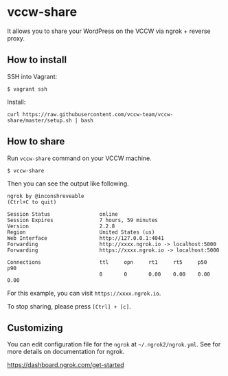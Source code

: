 # vccw-share

It allows you to share your WordPress on the VCCW via ngrok + reverse proxy.

## How to install

SSH into Vagrant:

```
$ vagrant ssh
```

Install:

```
curl https://raw.githubusercontent.com/vccw-team/vccw-share/master/setup.sh | bash
```

## How to share

Run `vccw-share` command on your VCCW machine.

```
$ vccw-share
```

Then you can see the output like following.

```
ngrok by @inconshreveable                                                 (Ctrl+C to quit)

Session Status                online                                                      
Session Expires               7 hours, 59 minutes                                         
Version                       2.2.8                                                       
Region                        United States (us)                                          
Web Interface                 http://127.0.0.1:4041                                       
Forwarding                    http://xxxx.ngrok.io -> localhost:5000                  
Forwarding                    https://xxxx.ngrok.io -> localhost:5000                 

Connections                   ttl     opn     rt1     rt5     p50     p90                 
                              0       0       0.00    0.00    0.00    0.00
```

For this example, you can visit `https://xxxx.ngrok.io`.

To stop sharing, please press `[Ctrl] + [c]`.

## Customizing

You can edit configuration file for the `ngrok` at `~/.ngrok2/ngrok.yml`.
See for more details on documentation for ngrok.

https://dashboard.ngrok.com/get-started

